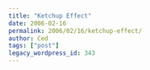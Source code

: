```yaml
---
title: "Ketchup Effect"
date: 2006-02-16
permalink: 2006/02/16/ketchup-effect/
author: Ced
tags: ["post"]
legacy_wordpress_id: 343
---
```


<object type="application/x-shockwave-flash" data="http://www.youtube.com/v/K2tSDHEp7gc" width="425" height="350"> <param name="movie" value="http://www.youtube.com/v/K2tSDHEp7gc" /> </object>

<!-- excerpt -->

